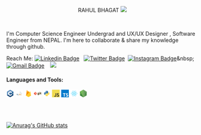 
<p align="center"><a href="https://github.com/rahulb49">  </a> RAHUL BHAGAT  <img src="https://media.giphy.com/media/hvRJCLFzcasrR4ia7z/giphy.gif" width="15px"></p><br/>

I'm Computer Science Engineer Undergrad and UX/UX Designer , Software Engineer from NEPAL. I'm here to collaborate & share my knowledge through github.
<br/>

Reach Me:
[![Linkedin Badge](https://img.shields.io/badge/-@rahulbt-blue?style=flat&logo=Linkedin&logoColor=white&link=https://www.linkedin.com/in/rahulbt/)](https://www.linkedin.com/in/rahulbt/)
&nbsp;
[![Twitter Badge](https://img.shields.io/badge/-@rahul_b49-1ca0f1?style=flat&labelColor=1ca0f1&logo=twitter&logoColor=white&link=https://twitter.com/rahul_b49)](https://twitter.com/rahul_b49)&nbsp;
[![Instagram Badge](https://img.shields.io/badge/-@rahul_b49-purple?style=flat&logo=instagram&logoColor=white&link=https://www.instagram.com/rahul_b49/)]([https://www.instagram.com/rahul_b49/](https://www.instagram.com/http.rahulb/))&nbsp;
[![Gmail Badge](https://img.shields.io/badge/-rahulcse-c14438?style=flat&logo=Gmail&logoColor=white&link=mailto:rahulkrchaurasiya125@gmail.com)](mailto:rahulkrchaurasiya125@gmail.com)
&nbsp;&nbsp;
![](https://visitor-badge.glitch.me/badge?page_id=rahul_b49.rahul_b49)



#### **Languages and Tools:**  

<code><img height="20" src="https://raw.githubusercontent.com/github/explore/80688e429a7d4ef2fca1e82350fe8e3517d3494d/topics/cpp/cpp.png"></code>
<code><img height="20" src="https://raw.githubusercontent.com/github/explore/80688e429a7d4ef2fca1e82350fe8e3517d3494d/topics/mysql/mysql.png"></code>
<code><img height="20" src="https://raw.githubusercontent.com/github/explore/80688e429a7d4ef2fca1e82350fe8e3517d3494d/topics/firebase/firebase.png"></code>
<code><img height="20" src="https://raw.githubusercontent.com/github/explore/80688e429a7d4ef2fca1e82350fe8e3517d3494d/topics/git/git.png"></code>
<code><img height="20" src="https://raw.githubusercontent.com/github/explore/80688e429a7d4ef2fca1e82350fe8e3517d3494d/topics/python/python.png"></code>
<code><img height="20" src="https://raw.githubusercontent.com/github/explore/80688e429a7d4ef2fca1e82350fe8e3517d3494d/topics/javascript/javascript.png"></code>
<code><img height="20" src="https://raw.githubusercontent.com/github/explore/80688e429a7d4ef2fca1e82350fe8e3517d3494d/topics/typescript/typescript.png"></code>
<code><img height="20" src="https://raw.githubusercontent.com/github/explore/80688e429a7d4ef2fca1e82350fe8e3517d3494d/topics/react/react.png"></code>
<code><img height="20" src="https://raw.githubusercontent.com/github/explore/80688e429a7d4ef2fca1e82350fe8e3517d3494d/topics/nodejs/nodejs.png"></code>  

<br/><br/>

[![Anurag's GitHub stats](https://github-readme-stats.vercel.app/api?username=rahulb49)](https://github.com/rahulb49/github-readme-stats)
